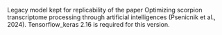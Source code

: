 Legacy model kept for replicability of the paper Optimizing scorpion transcriptome processing through artificial intelligences (Psenicnik et al., 2024). Tensorflow_keras 2.16 is required for this version.
